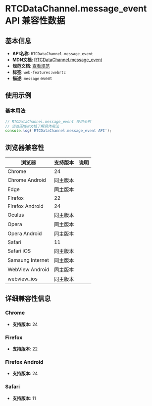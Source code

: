 # RTCDataChannel.message_event API 兼容性数据

## 基本信息

- **API名称**: `RTCDataChannel.message_event`
- **MDN文档**: [RTCDataChannel.message_event](https://developer.mozilla.org/docs/Web/API/RTCDataChannel/message_event)
- **规范文档**: [查看规范](https://w3c.github.io/webrtc-pc/#event-datachannel-message,https://w3c.github.io/webrtc-pc/#dom-rtcdatachannel-onmessage)
- **标签**: `web-features:webrtc`
- **描述**: `message` event

## 使用示例

### 基本用法

```javascript
// RTCDataChannel.message_event 使用示例
// 请查阅MDN文档了解具体用法
console.log('RTCDataChannel.message_event API');
```

## 浏览器兼容性

| 浏览器 | 支持版本 | 说明 |
|--------|----------|------|
| Chrome | 24 |  |
| Chrome Android | 同主版本 |  |
| Edge | 同主版本 |  |
| Firefox | 22 |  |
| Firefox Android | 24 |  |
| Oculus | 同主版本 |  |
| Opera | 同主版本 |  |
| Opera Android | 同主版本 |  |
| Safari | 11 |  |
| Safari iOS | 同主版本 |  |
| Samsung Internet | 同主版本 |  |
| WebView Android | 同主版本 |  |
| webview_ios | 同主版本 |  |

## 详细兼容性信息

### Chrome

- **支持版本**: 24

### Firefox

- **支持版本**: 22

### Firefox Android

- **支持版本**: 24

### Safari

- **支持版本**: 11

